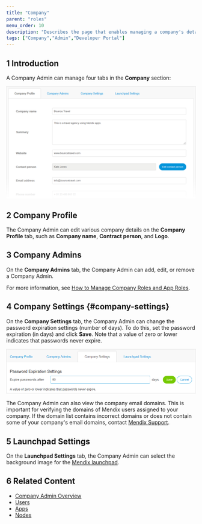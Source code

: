 ```yaml
---
title: "Company"
parent: "roles"
menu_order: 10
description: "Describes the page that enables managing a company's details."
tags: ["Company","Admin","Developer Portal"]
---
```

## 1 Introduction

A Company Admin can manage four tabs in the **Company** section:

![](attachments/companyadmin/company-profile.png)

## 2 Company Profile

The Company Admin can edit various company details on the **Company Profile** tab, such as **Company name**, **Contract person**, and **Logo**.

## 3 Company Admins

On the **Company Admins** tab, the Company Admin can add, edit, or remove a Company Admin.

For more information, see [How to Manage Company Roles and App Roles](/developerportal/howto/change-roles).

## 4 Company Settings {#company-settings}

On the **Company Settings** tab, the Company Admin can change the password expiration settings (number of days). To do this, set the password expiration (in days) and click **Save**. Note that a value of zero or lower indicates that passwords never expire.

![](attachments/companyadmin/password-expiration.png)

The Company Admin can also view the company email domains. This is important for verifying the domains of Mendix users assigned to your company. If the domain list contains incorrect domains or does not contain some of your company's email domains, contact [Mendix Support](mailto:support@mendix.com).

## 5 Launchpad Settings

On the **Launchpad Settings** tab, the Company Admin can select the background image for the [Mendix launchpad](https://home.mendix.com/home/).

## 6 Related Content

* [Company Admin Overview](companyadmin-overview)
* [Users](nodes)
* [Apps](apps)
* [Nodes](nodes)
